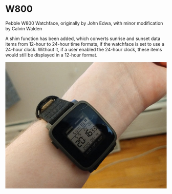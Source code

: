 # W800
Pebble W800 Watchface, originally by John Edwa, with minor modification by Calvin Walden

A shim function has been added, which converts sunrise and sunset data items from 12-hour to 24-hour time formats, if the watchface is set to use a 24-hour clock. Without it, if a user enabled the 24-hour clock, these items would still be displayed in a 12-hour format.

![Pebble Time Steel, showing W800 watchface with modification. Top right data slot is set to sunset time.](https://github.com/calvinrw/W800/blob/master/misc/w800_sunset.jpg?raw=true)
